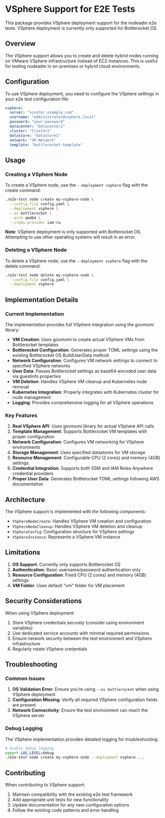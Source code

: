 # VSphere Support for E2E Tests

This package provides VSphere deployment support for the nodeadm e2e tests. VSphere deployment is currently only supported for Bottlerocket OS.

## Overview

The VSphere support allows you to create and delete hybrid nodes running on VMware VSphere infrastructure instead of EC2 instances. This is useful for testing nodeadm in on-premises or hybrid cloud environments.

## Configuration

To use VSphere deployment, you need to configure the VSphere settings in your e2e test configuration file:

```yaml
vsphere:
  server: "vcenter.example.com"
  username: "administrator@vsphere.local"
  password: "your-password"
  datacenter: "Datacenter1"
  cluster: "Cluster1"
  datastore: "datastore1"
  network: "VM Network"
  template: "bottlerocket-template"
```

## Usage

### Creating a VSphere Node

To create a VSphere node, use the `--deployment vsphere` flag with the create command:

```bash
./e2e-test node create my-vsphere-node \
  --config-file config.yaml \
  --deployment vsphere \
  --os bottlerocket \
  --arch amd64 \
  --creds-provider iam-ra
```

**Note**: VSphere deployment is only supported with Bottlerocket OS. Attempting to use other operating systems will result in an error.

### Deleting a VSphere Node

To delete a VSphere node, use the `--deployment vsphere` flag with the delete command:

```bash
./e2e-test node delete my-vsphere-node \
  --config-file config.yaml \
  --deployment vsphere
```

## Implementation Details

### Current Implementation

The implementation provides full VSphere integration using the govmomi library:

- **VM Creation**: Uses govmomi to create actual VSphere VMs from Bottlerocket templates
- **Bottlerocket Configuration**: Generates proper TOML settings using the existing Bottlerocket OS BuildUserData method
- **Network Configuration**: Configures VM network settings to connect to specified VSphere networks
- **User Data**: Passes Bottlerocket settings as base64-encoded user data via guestinfo properties
- **VM Deletion**: Handles VSphere VM cleanup and Kubernetes node removal
- **Kubernetes Integration**: Properly integrates with Kubernetes cluster for node management
- **Logging**: Provides comprehensive logging for all VSphere operations

### Key Features

1. **Real VSphere API**: Uses govmomi library for actual VSphere API calls
2. **Template Management**: Supports Bottlerocket VM templates with proper configuration
3. **Network Configuration**: Configures VM networking for VSphere environments
4. **Storage Management**: Uses specified datastores for VM storage
5. **Resource Management**: Configurable CPU (2 cores) and memory (4GB) settings
6. **Credential Integration**: Supports both SSM and IAM Roles Anywhere credential providers
7. **Proper User Data**: Generates Bottlerocket TOML settings following AWS documentation

## Architecture

The VSphere support is implemented with the following components:

- `VSphereNodeCreate`: Handles VSphere VM creation and configuration
- `VSphereNodeCleanup`: Handles VSphere VM deletion and cleanup
- `VSphereConfig`: Configuration structure for VSphere settings
- `VSphereInstance`: Represents a VSphere VM instance

## Limitations

1. **OS Support**: Currently only supports Bottlerocket OS
2. **Authentication**: Basic username/password authentication only
3. **Resource Configuration**: Fixed CPU (2 cores) and memory (4GB) settings
4. **VM Folder**: Uses default "vm" folder for VM placement

## Security Considerations

When using VSphere deployment:

1. Store VSphere credentials securely (consider using environment variables)
2. Use dedicated service accounts with minimal required permissions
3. Ensure network security between the test environment and VSphere infrastructure
4. Regularly rotate VSphere credentials

## Troubleshooting

### Common Issues

1. **OS Validation Error**: Ensure you're using `--os bottlerocket` when using VSphere deployment
2. **Configuration Missing**: Verify all required VSphere configuration fields are present
3. **Network Connectivity**: Ensure the test environment can reach the VSphere server

### Debug Logging

The VSphere implementation provides detailed logging for troubleshooting:

```bash
# Enable debug logging
export LOG_LEVEL=debug
./e2e-test node create my-vsphere-node --deployment vsphere ...
```

## Contributing

When contributing to VSphere support:

1. Maintain compatibility with the existing e2e test framework
2. Add appropriate unit tests for new functionality
3. Update documentation for any new configuration options
4. Follow the existing code patterns and error handling
